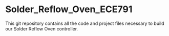 # Solder_Reflow_Oven_ECE791

This git repository contains all the code and project files necessary to build our Solder Reflow Oven controller.
